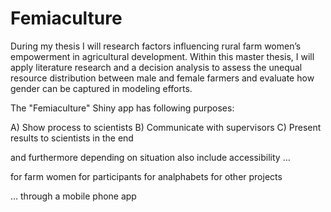 # Femiaculture
During my thesis I will research factors influencing rural farm women’s empowerment in agricultural development.
Within this master thesis, I will apply literature research and a decision analysis to assess the unequal resource distribution between male and female farmers and evaluate how gender can be captured in modeling efforts.

The "Femiaculture" Shiny app has following purposes:

A) Show process to scientists
B) Communicate with supervisors
C) Present results to scientists in the end

and furthermore depending on situation also include accessibility …

for farm women 
for participants
for analphabets
for other projects

... through a mobile phone app

